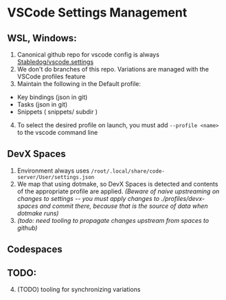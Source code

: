 # VSCode Settings Management

## WSL, Windows:
1.  Canonical github repo for vscode config is always [Stabledog/vscode.settings]()
2.  We don't do branches of this repo.  Variations are managed with the VSCode profiles feature
3.  Maintain the following in the Default profile:
   - Key bindings (json in git)
   - Tasks (json in git)
   - Snippets ( snippets/ subdir )
4.  To select the desired profile on launch, you must add `--profile <name>` to the vscode command line

## DevX Spaces
1. Environment always uses `/root/.local/share/code-server/User/settings.json`
2. We map that using dotmake, so DevX Spaces is detected and contents
   of the appropriate profile are applied.  *(Beware of naive upstreaming on
   changes to settings -- you must apply changes to ./profiles/devx-spaces and
   commit there, because that is the source of data when dotmake runs)*
4. *(todo: need tooling to propagate
   changes upstream from spaces to github)*

## Codespaces

## TODO:
4.  (TODO) tooling for synchronizing variations 

